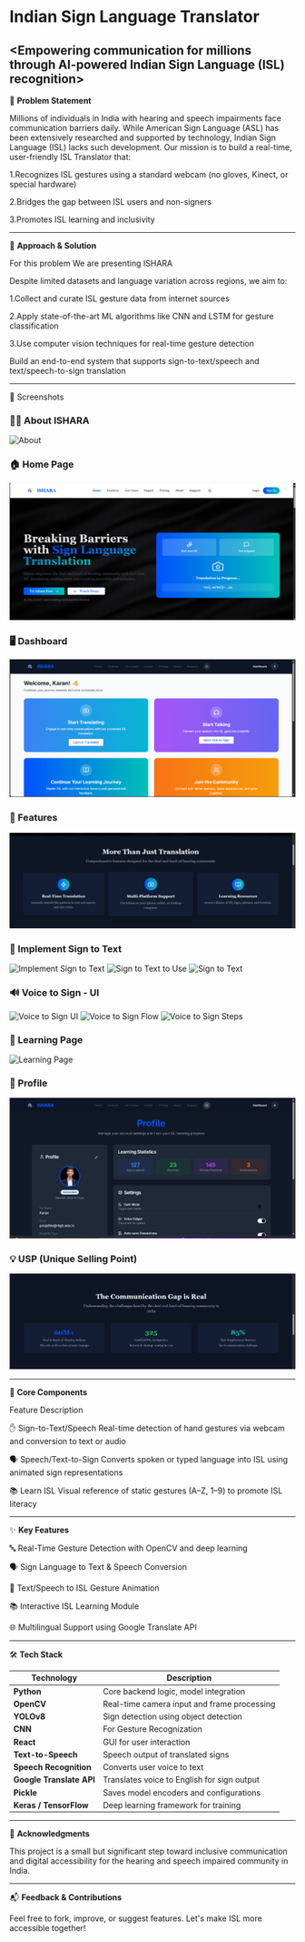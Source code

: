 # Indian Sign Language Translator #

<Empowering communication for millions through AI-powered Indian Sign Language (ISL) recognition>
----------------------------------------------------------------------------------------------------------------------------------------------------------------------------------------------------------------------------------------------------------

🧩 **Problem Statement**

Millions of individuals in India with hearing and speech impairments face communication barriers daily. While American Sign Language (ASL) has been extensively researched and supported by technology, Indian Sign Language (ISL) lacks such development.
Our mission is to build a real-time, user-friendly ISL Translator that:

1.Recognizes ISL gestures using a standard webcam (no gloves, Kinect, or special hardware)

2.Bridges the gap between ISL users and non-signers

3.Promotes ISL learning and inclusivity


----------------------------------------------------------------------------------------------------------------------------------------------------------------------------------------------------------------------------------------------------------

🧠 **Approach & Solution**

For this problem We are presenting ISHARA 

Despite limited datasets and language variation across regions, we aim to:

1.Collect and curate ISL gesture data from internet sources

2.Apply state-of-the-art ML algorithms like CNN and LSTM for gesture classification

3.Use computer vision techniques for real-time gesture detection

Build an end-to-end system that supports sign-to-text/speech and text/speech-to-sign translation

----------------------------------------------------------------------------------------------------------------------------------------------------------------------------------------------------------------------------------------------------------

📸 Screenshots

### 🧑‍💼 About ISHARA
![About](ScreenShot/About_ISHARA.png)

### 🏠 Home Page
![Home Page](ScreenShots/HomePage.png)

### 🖥️ Dashboard
![Dashboard](ScreenShots/Dashboard.png)

### 🚀 Features
![Features](ScreenShots/Features.png)

### 🤖 Implement Sign to Text
![Implement Sign to Text](ScreenShots/Implementsigntotext.png)
![Sign to Text to Use](ScreenShots/Signtotexttouse.png)
![Sign to Text](ScreenShots/Signtotext.png)

### 🔊 Voice to Sign - UI
![Voice to Sign UI](ScreenShots/Voicetosignimpl.png)
![Voice to Sign Flow](ScreenShots/Voicetosignimple.png)
![Voice to Sign Steps](ScreenShots/Voicetosignimplemen.png)

### 📘 Learning Page
![Learning Page](ScreenShots/Learningpage.png)

### 👤 Profile
![Profile](ScreenShots/Profile.png)

### 💡 USP (Unique Selling Point)
![USP](ScreenShots/USP.png)

----------------------------------------------------------------------------------------------------------------------------------------------------------------------------------------------------------------------------------------------------------

🧩 **Core Components**

Feature	Description

✋ Sign-to-Text/Speech	Real-time detection of hand gestures via webcam and conversion to text or audio

🗣️ Speech/Text-to-Sign	Converts spoken or typed language into ISL using animated sign representations

📚 Learn ISL	Visual reference of static gestures (A–Z, 1–9) to promote ISL literacy

----------------------------------------------------------------------------------------------------------------------------------------------------------------------------------------------------------------------------------------------------------

✨ **Key Features**

🔤 Real-Time Gesture Detection with OpenCV and deep learning

🗣️ Sign Language to Text & Speech Conversion

📢 Text/Speech to ISL Gesture Animation

📚 Interactive ISL Learning Module

🌐 Multilingual Support using Google Translate API

----------------------------------------------------------------------------------------------------------------------------------------------------------------------------------------------------------------------------------------------------------

🛠️ **Tech Stack**

| Technology               | Description                                     |
| ------------------------ | ----------------------------------------------- |
| **Python**               | Core backend logic, model integration           |
| **OpenCV**               | Real-time camera input and frame processing     |
| **YOLOv8**               | Sign detection using object detection           |
| **CNN**                  | For Gesture Recognization                       |
| **React**                | GUI for user interaction                        |
| **Text-to-Speech**       | Speech output of translated signs               |
| **Speech Recognition**   | Converts user voice to text                     |
| **Google Translate API** | Translates voice to English for sign output     |
| **Pickle**               | Saves model encoders and configurations         |
| **Keras / TensorFlow**   | Deep learning framework for training            |

----------------------------------------------------------------------------------------------------------------------------------------------------------------------------------------------------------------------------------------------------------

🙏 **Acknowledgments**

This project is a small but significant step toward inclusive communication and digital accessibility for the hearing and speech impaired community in India.

----------------------------------------------------------------------------------------------------------------------------------------------------------------------------------------------------------------------------------------------------------

📬 **Feedback & Contributions**

Feel free to fork, improve, or suggest features. Let's make ISL more accessible together!
